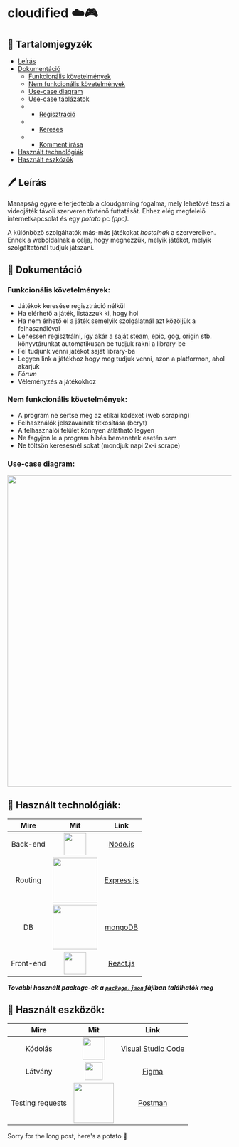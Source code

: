 
# cloudified ☁️🎮

## 📙 Tartalomjegyzék
- [Leírás](#%EF%B8%8F-le%C3%ADr%C3%A1s)
- [Dokumentáció](#-dokument%C3%A1ci%C3%B3)
  - [Funkcionális követelmények](#funkcion%C3%A1lis-k%C3%B6vetelm%C3%A9nyek)
  - [Nem funkcionális követelmények](#nem-funkcion%C3%A1lis-k%C3%B6vetelm%C3%A9nyek)
  - [Use-case diagram](#use-case-diagram)
  - [Use-case táblázatok](https://github.com/TheBugsTeam/cloudified/tree/main/Documentation/use-case%20tables)
  - - [Regisztráció](https://github.com/TheBugsTeam/cloudified/blob/main/Documentation/use-case%20tables/Registration.md)
  - - [Keresés](https://github.com/TheBugsTeam/cloudified/blob/main/Documentation/use-case%20tables/Search.md)
  - - [Komment írása](https://github.com/TheBugsTeam/cloudified/blob/main/Documentation/use-case%20tables/Write%20a%20comment.md)
- [Használt technológiák](#-haszn%C3%A1lt-technol%C3%B3gi%C3%A1k)
- [Használt eszközök](#-haszn%C3%A1lt-eszk%C3%B6z%C3%B6k)

## 🖊️ Leírás

Manapság egyre elterjedtebb a cloudgaming fogalma, mely lehetővé teszi a videojáték távoli szerveren történő futtatását. Ehhez elég megfelelő internetkapcsolat és egy *potato* pc *(ppc)*. 

A különböző szolgáltatók más-más játékokat *hostolnak* a szervereiken. Ennek a weboldalnak a célja, hogy megnézzük, melyik játékot, melyik szolgáltatónál tudjuk játszani.

## 📄 Dokumentáció

### Funkcionális követelmények:
- Játékok keresése regisztráció nélkül
- Ha elérhető a játék, listázzuk ki, hogy hol
- Ha nem érhető el a játék semelyik szolgálatnál azt közöljük a felhasználóval
- Lehessen regisztrálni, így akár a saját steam, epic, gog, origin stb. könyvtárunkat automatikusan be tudjuk rakni a library-be
- Fel tudjunk venni játékot saját library-ba
- Legyen link a játékhoz hogy meg tudjuk venni, azon a platformon, ahol akarjuk
- *Fórum*
- Véleményzés a játékokhoz

### Nem funkcionális követelmények:
 - A program ne sértse meg az etikai kódexet (web scraping)
 - Felhasználók jelszavainak titkosítása (bcryt)
 - A felhasználói felület könnyen átlátható legyen
 - Ne fagyjon le a program hibás bemenetek esetén sem
 - Ne töltsön keresésnél sokat (mondjuk napi 2x-i scrape)

### Use-case diagram:
<p align="center">
  <img src="https://github.com/TheBugsTeam/cloudified/blob/main/Documentation/images/cloudified-use-case.png" width="700">
</p>

## 🔧 Használt technológiák:

| Mire | Mit | Link |
|:---:|:---:|:---:|
| Back-end |<a href="https://nodejs.org/en/"><img width=50px src="https://raw.githubusercontent.com/TheBugsTeam/cloudified/main/Documentation/images/Node.js_logo.svg"></a> | [Node.js](https://nodejs.org/en/)
| Routing |<a href="https://expressjs.com/"><img width=100px src="https://raw.githubusercontent.com/TheBugsTeam/cloudified/main/Documentation/images/Expressjs.png"></a>| [Express.js](https://expressjs.com/)
| DB | <a href="https://www.mongodb.com/"><img width=100px src="https://raw.githubusercontent.com/TheBugsTeam/cloudified/main/Documentation/images/MongoDB_Logo.svg"></a> | [mongoDB](https://www.mongodb.com/)
| Front-end |  <a href="https://reactjs.org/"><img width=50px src="https://raw.githubusercontent.com/TheBugsTeam/cloudified/main/Documentation/images/React-icon.svg"></a> | [React.js](https://reactjs.org/)

 ***További használt package-ek a [`package.json`](https://github.com/TheBugsTeam/cloudified/blob/main/package.json) fájlban találhatók meg***

## 🔨 Használt eszközök:

| Mire | Mit | Link
|:---:|:---:|:---:|
| Kódolás | <a href="https://code.visualstudio.com/"><img width=50px src="https://raw.githubusercontent.com/TheBugsTeam/cloudified/main/Documentation/images/Visual_Studio_Code_1.35_icon.svg"></a> | [Visual Studio Code](https://code.visualstudio.com/)
| Látvány | <a href="https://www.figma.com/"><img height=40px src="https://raw.githubusercontent.com/TheBugsTeam/cloudified/main/Documentation/images/Figma-logo.svg"></a> | [Figma](https://www.figma.com/)
| Testing requests | <a href="https://www.postman.com/"><img width=90px src="https://raw.githubusercontent.com/TheBugsTeam/cloudified/main/Documentation/images/Postman.png"></a> | [Postman](https://www.postman.com/)


Sorry for the long post, here's a potato 🥔
